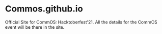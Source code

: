 # Commos.github.io

Official Site for CommOS: Hacktoberfest'21. All the details for the CommOS event will be there in the site.
